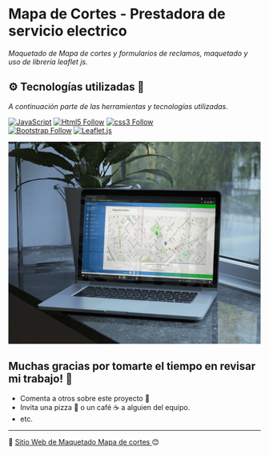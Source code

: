 # Mapa de Cortes - Prestadora de servicio electrico

_Maquetado de Mapa de cortes y formularios de reclamos, maquetado y uso de librería leaflet js._

## ⚙️ Tecnologías utilizadas 🚀

_A continuación parte de las herramientas y tecnologías utilizadas._

[![JavaScript](https://img.shields.io/badge/JavaScript-F7DF1E?style=for-the-badge&logo=javascript&logoColor=white&labelColor=101010)](#)
[![Html5 Follow](https://img.shields.io/badge/HTML5-E34F26?style=for-the-badge&logo=html5&logoColor=white&labelColor=101010)](#)
[![css3 Follow](https://img.shields.io/badge/CSS3-1572B6?style=for-the-badge&logo=css3&logoColor=white&labelColor=101010)](#)
</br>
[![Bootstrap Follow](https://img.shields.io/badge/Bootstrap-563D7C?style=for-the-badge&logo=bootstrap&logoColor=white&labelColor=101010)](#)
[![Leaflet.js](https://img.shields.io/badge/leaflet.js-68a063?style=for-the-badge&logo=leaflet&logoColor=white&labelColor=101010)](#)
</br>


![Mockup](https://github.com/DanielRomero1040/Mapa_de_cortes/blob/main/imagenes/MockupEdenor.png)


## Muchas gracias por tomarte el tiempo en revisar mi trabajo! 🎁

* Comenta a otros sobre este proyecto 📢
* Invita una pizza 🍕 o un café ☕ a alguien del equipo. 
* etc.



---
📌 [Sitio Web de Maquetado Mapa de cortes ](https://danielromero1040.github.io/Mapa_de_cortes/) 😊

